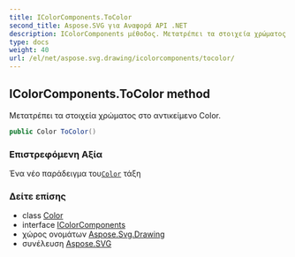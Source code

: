 ```yaml
---
title: IColorComponents.ToColor
second_title: Aspose.SVG για Αναφορά API .NET
description: IColorComponents μέθοδος. Μετατρέπει τα στοιχεία χρώματος στο αντικείμενο Color.
type: docs
weight: 40
url: /el/net/aspose.svg.drawing/icolorcomponents/tocolor/
---
```

## IColorComponents.ToColor method

Μετατρέπει τα στοιχεία χρώματος στο αντικείμενο Color.

```csharp
public Color ToColor()
```

### Επιστρεφόμενη Αξία

Ένα νέο παράδειγμα του[`Color`](../../color/) τάξη

### Δείτε επίσης

* class [Color](../../color/)
* interface [IColorComponents](../)
* χώρος ονομάτων [Aspose.Svg.Drawing](../../icolorcomponents/)
* συνέλευση [Aspose.SVG](../../../)


